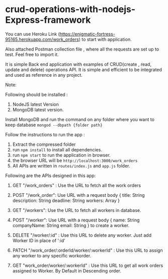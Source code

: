 # crud-operations-with-nodejs-Express-framework

You can use Heroku Link (https://enigmatic-fortress-95165.herokuapp.com/work_orders) to start with application.

Also attached Postman collection file , where all the requests are set up to test. Feel free to import it.

It is simple Back end application with examples of CRUD(create , read, update and delete) operations API. It is simple and efficient to be 
integrated and used as reference in any project.

Note: 

Following should be installed :

1. NodeJS latest Version
2. MongoDB latest version.

Install MongoDB and run the command on any folder where you want to keep database `mongod --dbpath {folder path}`

Follow the instructions to run the app :

1. Extract the compressed folder
2. run `npm install` to install all dependencies.
3. run `npm start` to run the application in browser.
4. the browser URL will be `http://localhost:3000/work_orders`
5. All APIs are written in `routes/index.js` and `app.js` folder.

Following are the APIs designed in this app:

1. GET "/work_orders" : Use the URL to fetch all the work orders

2. POST "/work_order":  Use URL with a request body
                                                      {
                                                        title: String
                                                        description: String
                                                        deadline: String
                                                        workers: Array
                                                      }
                                                      
3. GET "/workers": Use the URL to fetch all workers in database.

4. POST "/worker": Use URL with a request body
                                                      {
                                                        name: String
                                                        companyName: String
                                                        email: String
                                                      }
                                                      to create a worker.
                                                      
5. DELETE "/worker/:id" : Use this URL to delete any worker. Just add Worker ID in place of ':id'

6. PATCH "/work_order/:orderId/worker/:workerId" : Use this URL to assign any worker to any specific workorder.

7. GET "work_order/worker/:workerId" : Use this URL to get all work orders assigned to Worker. By Default in Descending order.

